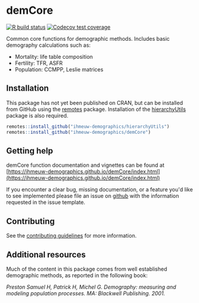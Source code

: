 # demCore

<!-- badges: start -->
[![R build status](https://github.com/ihmeuw-demographics/demCore/workflows/R-CMD-check/badge.svg)](https://github.com/ihmeuw-demographics/demCore/actions)
[![Codecov test coverage](https://codecov.io/gh/ihmeuw-demographics/demCore/branch/master/graph/badge.svg)](https://codecov.io/gh/ihmeuw-demographics/demCore?branch=master)
<!-- badges: end -->

Common core functions for demographic methods.
Includes basic demography calculations such as:

* Mortality: life table composition
* Fertility: TFR, ASFR
* Population: CCMPP, Leslie matrices

## Installation

This package has not yet been published on CRAN, but can be installed from GitHub using the [remotes](https://remotes.r-lib.org/) package.
Installation of the [hierarchyUtils](https://github.com/ihmeuw-demographics/hierarchyUtils) package is also required.

```r
remotes::install_github("ihmeuw-demographics/hierarchyUtils")
remotes::install_github("ihmeuw-demographics/demCore")
```

## Getting help

demCore function documentation and vignettes can be found at [https://ihmeuw-demographics.github.io/demCore/index.html](https://ihmeuw-demographics.github.io/demCore/index.html)

If you encounter a clear bug, missing documentation, or a feature you'd like to see implemented please file an issue on [github](https://github.com/ihmeuw-demographics/demCore/issues) with the information requested in the issue template.

## Contributing

See the [contributing guidelines](https://github.com/ihmeuw-demographics/.github/blob/master/contributing.md) for more information.

## Additional resources

Much of the content in this package comes from well established demographic methods, as reported in the following book:

*Preston Samuel H, Patrick H, Michel G. Demography: measuring and modeling population processes. MA: Blackwell Publishing. 2001.*
